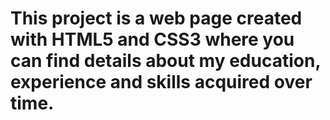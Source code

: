 # This project is a web page created with HTML5 and CSS3 where you can find details about my education, experience and skills acquired over time.
